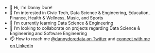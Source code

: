 - 👋 Hi, I’m Danny Dore!
- 👀 I’m interested in Civic Tech, Data Science & Engineering, Education, Finance, Health & Wellness, Music, and Sports
- 🌱 I’m currently learning Data Science & Engineering 
- 💞️ I’m looking to collaborate on projects regarding Data Science & Engineering and Software Engineering 
- 📫 How to reach me [@dannydoredata on Twitter](https://twitter.com/dannydoredata) and [connect with me on LinkedIn](https://www.linkedin.com/in/dannydoredata)

<!---
dannydore/dannydore is a ✨ special ✨ repository because its `README.md` (this file) appears on your GitHub profile.
You can click the Preview link to take a look at your changes.
--->
